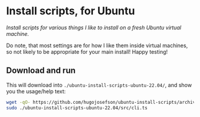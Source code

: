 # Install scripts, for Ubuntu

_Install scripts for various things I like to install on a fresh Ubuntu virtual
machine._

Do note, that most settings are for how I like them inside virtual machines, so
not likely to be appropriate for your main install! Happy testing!

## Download and run

This will download into `./ubuntu-install-scripts-ubuntu-22.04/`, and show you
the usage/help text:

```bash
wget -qO- https://github.com/hugojosefson/ubuntu-install-scripts/archive/refs/heads/ubuntu-22.04.tar.gz | tar xz
sudo ./ubuntu-install-scripts-ubuntu-22.04/src/cli.ts
```
